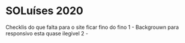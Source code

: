 # SOLuíses 2020

Checklis do que falta para o site ficar fino do fino
1 - Backgrouwn para responsivo esta quase ilegivel 
2 - 
